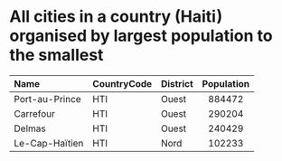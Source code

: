 # All cities in a country (Haiti) organised by largest population to the smallest

| Name | CountryCode | District | Population |
| :--- | :--- | :--- | :---: |
|Port-au-Prince|HTI|Ouest|884472|
|Carrefour|HTI|Ouest|290204|
|Delmas|HTI|Ouest|240429|
|Le-Cap-Haïtien|HTI|Nord|102233|
